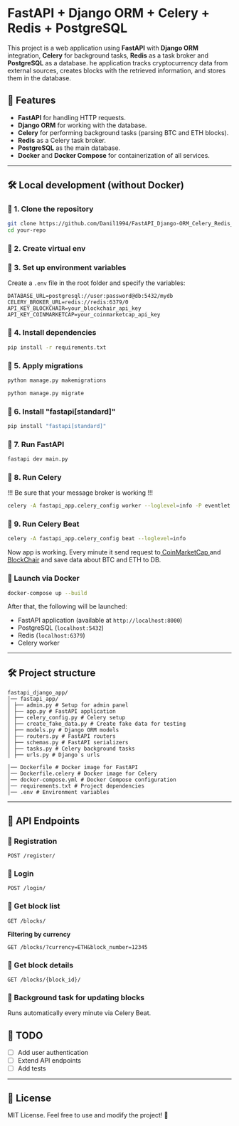 # FastAPI + Django ORM + Celery + Redis + PostgreSQL

This project is a web application using **FastAPI** with **Django ORM** integration, **Celery** for 
background tasks, **Redis** as a task broker and **PostgreSQL** as a database. he application tracks
cryptocurrency data from external sources, creates blocks with the retrieved information, and stores
them in the database.

## 📌 Features
- **FastAPI** for handling HTTP requests.
- **Django ORM** for working with the database.
- **Celery** for performing background tasks (parsing BTC and ETH blocks).
- **Redis** as a Celery task broker.
- **PostgreSQL** as the main database.
- **Docker** and **Docker Compose** for containerization of all services.

---

## 🛠 Local development (without Docker)

### 🔹 1. Clone the repository
```sh
git clone https://github.com/Danil1994/FastAPI_Django-ORM_Celery_Redis_PostgreSQL.git
cd your-repo
```

### 🔹 2. Create virtual env

### 🔹 3. Set up environment variables
Create a `.env` file in the root folder and specify the variables:
```env
DATABASE_URL=postgresql://user:password@db:5432/mydb
CELERY_BROKER_URL=redis://redis:6379/0
API_KEY_BLOCKCHAIR=your_blockchair_api_key
API_KEY_COINMARKETCAP=your_coinmarketcap_api_key
```

### 🔹 4. Install dependencies
```sh
pip install -r requirements.txt
```

### 🔹 5. Apply migrations
```sh
python manage.py makemigrations
```
```sh
python manage.py migrate
```

### 🔹 6. Install "fastapi[standard]"
```sh
pip install "fastapi[standard]"
```

### 🔹 7. Run FastAPI
```sh
fastapi dev main.py
```

### 🔹 8. Run Celery
!!! Be sure that your message broker is working !!!

```sh
celery -A fastapi_app.celery_config worker --loglevel=info -P eventlet
```
### 🔹 9. Run Celery Beat
```sh
celery -A fastapi_app.celery_config beat --loglevel=info
```

Now app is working. Every minute it send request to[ CoinMarketCap ](https://coinmarketcap.com/api/documentation/v1/#tag/blockchain)
and [BlockChair](https://blockchair.com/api/docs#link_002) and save data about BTC and ETH to DB.


### 🔹 Launch via Docker
```sh
docker-compose up --build
```
After that, the following will be launched:
- FastAPI application (available at `http://localhost:8000`)
- PostgreSQL (`localhost:5432`)
- Redis (`localhost:6379`)
- Celery worker

---

## 🛠 Project structure
```
fastapi_django_app/
│── fastapi_app/
│ ├── admin.py # Setup for admin panel
│ ├── app.py # FastAPI application
│ ├── celery_config.py # Celery setup
│ ├── create_fake_data.py # Create fake data for testing
│ ├── models.py # Django ORM models
│ ├── routers.py # FastAPI routers 
│ ├── schemas.py # FastAPI serializers
│ ├── tasks.py # Celery background tasks
│ ├── urls.py # Django`s urls

│── Dockerfile # Docker image for FastAPI
│── Dockerfile.celery # Docker image for Celery
│── docker-compose.yml # Docker Compose configuration
│── requirements.txt # Project dependencies
│── .env # Environment variables
```

---

## 🚀 API Endpoints
### 🔹 Registration
```http
POST /register/
```
### 🔹 Login
```http
POST /login/
```

### 🔹 Get block list
```http
GET /blocks/
```
**Filtering by currency**
```http
GET /blocks/?currency=ETH&block_number=12345
```

### 🔹 Get block details
```http
GET /blocks/{block_id}/
```

### 🔹 Background task for updating blocks
Runs automatically every minute via Celery Beat.


## 📝 TODO
- [ ] Add user authentication
- [ ] Extend API endpoints
- [ ] Add tests

---

## 📜 License
MIT License. Feel free to use and modify the project! 🎉

